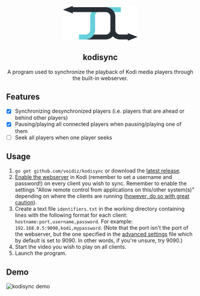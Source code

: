<p align="center">
  <img src="./assets/kodisync.svg" width="200" alt="kodisync">
</p>
<h2 align="center">kodisync</h2>
<p align="center">
  A program used to synchronize the playback of Kodi media players through the built-in webserver.
</p>

## Features
- [x] Synchronizing desynchronized players (i.e. players that are ahead or behind other players)
- [x] Pausing/playing all connected players when pausing/playing one of them
- [ ] Seek all players when one player seeks

## Usage
1. `go get github.com/voidiz/kodisync` or download the [latest release](https://github.com/voidiz/kodisync/releases/latest).
2. [Enable the webserver](https://kodi.wiki/view/Webserver#Enabling_the_webserver) in Kodi (remember to set a username and password!) on every client you wish to sync. Remember to enable the settings "Allow remote control from applications on this/other system(s)" depending on where the clients are running ([however, do so with great caution](https://kodi.tv/article/kodi-remote-access-security-recommendations)).
3. Create a text file `identifiers.txt` in the working directory containing lines with the following format for each client: `hostname:port,username,password`. For example: `192.168.0.5:9090,kodi,mypassword`. (Note that the port isn't the port of the webserver, but the one specified in the [advanced settings](https://kodi.wiki/view/Advancedsettings.xml#jsonrpc) file which by default is set to 9090. In other words, if you're unsure, try 9090.)
4. Start the video you wish to play on all clients.
5. Launch the program.

## Demo
![kodisync demo](./assets/demo.webp)
